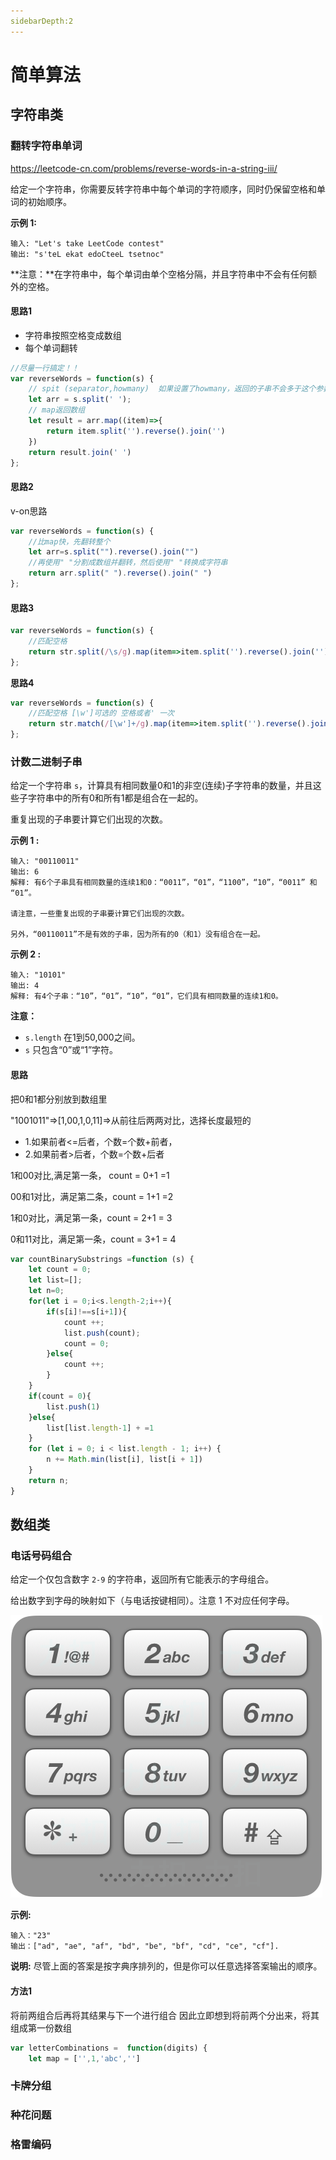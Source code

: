 ```yaml
---
sidebarDepth:2
---
```

# 简单算法
## 字符串类

### 翻转字符串单词

<https://leetcode-cn.com/problems/reverse-words-in-a-string-iii/>

给定一个字符串，你需要反转字符串中每个单词的字符顺序，同时仍保留空格和单词的初始顺序。

**示例 1:**

```
输入: "Let's take LeetCode contest"
输出: "s'teL ekat edoCteeL tsetnoc" 
```

**注意：**在字符串中，每个单词由单个空格分隔，并且字符串中不会有任何额外的空格。

#### **思路1**

- 字符串按照空格变成数组
- 每个单词翻转

```js
//尽量一行搞定！！
var reverseWords = function(s) {
	// spit (separator,howmany)  如果设置了howmany，返回的子串不会多于这个参数指定的数组
	let arr = s.split(' ');
    // map返回数组
    let result = arr.map((item)=>{
        return item.split('').reverse().join('')
    })
    return result.join(' ')
};
```

#### **思路2**

v-on思路

```js
var reverseWords = function(s) {
    //比map快，先翻转整个
    let arr=s.split("").reverse().join("")
    //再使用" "分割成数组并翻转，然后使用" "转换成字符串
    return arr.split(" ").reverse().join(" ")
};
```

#### **思路3**

```js
var reverseWords = function(s) {
    //匹配空格
	return str.split(/\s/g).map(item=>item.split('').reverse().join('')).join(' ')
};
```

**思路4**

```js
var reverseWords = function(s) {
    //匹配空格 [\w']可选的 空格或者' 一次
	return str.match(/[\w']+/g).map(item=>item.split('').reverse().join('')).join(' ')
};
```

### 计数二进制子串

给定一个字符串 `s`，计算具有相同数量0和1的非空(连续)子字符串的数量，并且这些子字符串中的所有0和所有1都是组合在一起的。

重复出现的子串要计算它们出现的次数。

**示例 1 :**

```
输入: "00110011"
输出: 6
解释: 有6个子串具有相同数量的连续1和0：“0011”，“01”，“1100”，“10”，“0011” 和 “01”。

请注意，一些重复出现的子串要计算它们出现的次数。

另外，“00110011”不是有效的子串，因为所有的0（和1）没有组合在一起。
```

**示例 2 :**

```
输入: "10101"
输出: 4
解释: 有4个子串：“10”，“01”，“10”，“01”，它们具有相同数量的连续1和0。
```

**注意：**

- `s.length` 在1到50,000之间。
- `s` 只包含“0”或“1”字符。

#### **思路**

把0和1都分别放到数组里

"1001011"=>[1,00,1,0,11]=>从前往后两两对比，选择长度最短的

- 1.如果前者<=后者，个数=个数+前者，
- 2.如果前者>后者，个数=个数+后者

1和00对比,满足第一条， count = 0+1 =1

 00和1对比，满足第二条，count = 1+1 =2

1和0对比，满足第一条，count =  2+1 = 3

0和11对比，满足第一条，count = 3+1 = 4

```js
var countBinarySubstrings =function (s) {
    let count = 0;
    let list=[];
    let n=0;
	for(let i = 0;i<s.length-2;i++){
		if(s[i]!==s[i+1]){
            count ++;
            list.push(count);
            count = 0;
        }else{
            count ++;
        }
    }
    if(count = 0){
        list.push(1)
    }else{
        list[list.length-1] + =1
    }
    for (let i = 0; i < list.length - 1; i++) {
   	 	n += Math.min(list[i], list[i + 1])
  	}
    return n;
}
```

## 数组类

### 电话号码组合

给定一个仅包含数字 `2-9` 的字符串，返回所有它能表示的字母组合。

给出数字到字母的映射如下（与电话按键相同）。注意 1 不对应任何字母。

![img](../../.vuepress/public/assets/img/17_telephone_keypad.png)

**示例:**

```
输入："23"
输出：["ad", "ae", "af", "bd", "be", "bf", "cd", "ce", "cf"].
```

**说明:**
尽管上面的答案是按字典序排列的，但是你可以任意选择答案输出的顺序。

#### **方法1**

将前两组合后再将其结果与下一个进行组合
因此立即想到将前两个分出来，将其组成第一份数组

```js
var letterCombinations =  function(digits) {
	let map = ['',1,'abc','']

```



### 卡牌分组

### 种花问题

### 格雷编码	


